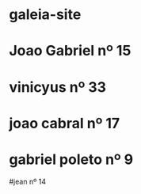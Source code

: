# galeia-site
# Joao Gabriel nº 15 
# vinicyus nº 33
# joao cabral nº 17
# gabriel poleto nº 9
#jean nº 14
